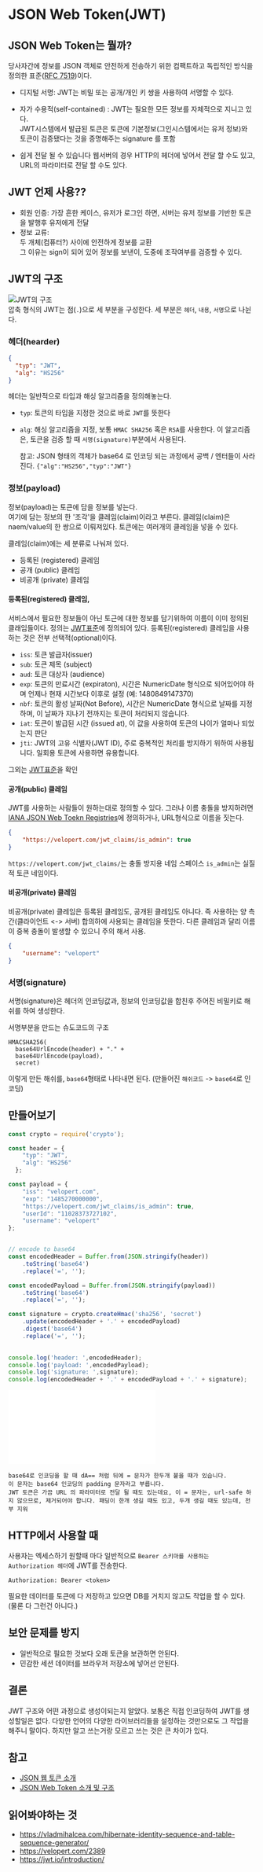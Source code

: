 # JSON Web Token(JWT)

## JSON Web Token는 뭘까?
당사자간에 정보를 JSON 객체로 안전하게 전송하기 위한 컴팩트하고 독립적인 방식을 정의한 표준([RFC 7519](https://tools.ietf.org/html/rfc7519))이다.

* 디지털 서명:
    JWT는 비밀 또는 공개/개인 키 쌍을 사용하여 서명할 수 있다.

* 자가 수용적(self-contained) : 
    JWT는 필요한 모든 정보를 자체적으로 지니고 있다.   
    JWT시스템에서 발급된 토큰은 토큰에 기본정보(그인시스템에서는 유저 정보)와 토큰이 검증됐다는 것을 증명해주는 signature 를 포함

* 쉽게 전달 될 수 있습니다
    웹서버의 경우 HTTP의 헤더에 넣어서 전달 할 수도 있고, URL의 파라미터로 전달 할 수도 있다.

## JWT 언제 사용??
* 회원 인증: 
    가장 흔한 케이스, 유저가 로그인 하면, 서버는 유저 정보를 기반한 토큰을 발행후 유저에게 전달
* 정보 교류:    
    두 개체(컴퓨터?) 사이에 안전하게 정보를 교환    
    그 이유는 sign이 되어 있어 정보를 보낸이, 도중에 조작여부를 검증할 수 있다.

## JWT의 구조
![JWT의 구조](./jwt_structure.png)    
압축 형식의 JWT는 점(`.`)으로 세 부분을 구성한다.
세 부분은 `헤더`, `내용`, `서명`으로 나뉜다.

### 헤더(hearder)
```json
{
  "typ": "JWT",
  "alg": "HS256"
}
```
헤더는 일반적으로 타입과 해싱 알고리즘을 정의해놓는다.
* `typ`: 토큰의 타입을 지정한 것으로 바로 `JWT`를 뜻한다
* `alg`: 해싱 알고리즘을 지정, 보통 `HMAC SHA256` 혹은 `RSA`를 사용한다.
    이 알고리즘은, 토큰을 검증 할 때 `서명(signature)`부분에서 사용된다.

    참고: JSON 형태의 객체가 base64 로 인코딩 되는 과정에서 공백 / 엔터들이 사라진다. 
    `{"alg":"HS256","typ":"JWT"}`

### 정보(payload)
정보(payload)는 토큰에 담을 정보를 넣는다.   
여기에 담는 정보의 한 '조각'을 클레임(claim)이라고 부른다.
클레임(claim)은 naem/value의 한 쌍으로 이뤄져있다.
토큰에는 여러개의 클레임을 넣을 수 있다.

클레임(claim)에는 세 분류로 나눠져 있다.
* 등록된 (registered) 클레임
* 공개 (public) 클레임
* 비공개 (private) 클레임

#### 등록된(registered) 클레임,
서비스에서 필요한 정보들이 아닌 토근에 대한 정보를 담기위하여 이름이 이미 정의된 클래임들이다.
정의는 [JWT표준](https://tools.ietf.org/html/rfc7519#section-4.1)에 정의되어 있다.
등록된(registered) 클레임을 사용하는 것은 전부 선택적(optional)이다.

* `iss`: 토큰 발급자(issuer)
* `sub`: 토큰 제목 (subject)
* `aud`: 토큰 대상자 (audience)
* `exp`: 토큰의 만료시간 (expiraton), 시간은 NumericDate 형식으로 되어있어야 하며 언제나 현재 시간보다 이후로 설정 (예: 1480849147370)
* `nbf`:  토큰의 활성 날짜(Not Before), 시간은 NumericDate 형식으로 날짜를 지정하며, 이 날짜가 지나기 전까지는 토큰이 처리되지 않습니다.
* `iat`: 토큰이 발급된 시간 (issued at), 이 값을 사용하여 토큰의 나이가  얼마나 되었는지 판단
* `jti`:  JWT의 고유 식별자(JWT ID), 주로 중복적인 처리를 방지하기 위하여 사용됩니다. 일회용 토큰에 사용하면 유용합니다.

그외는 [JWT표준](https://tools.ietf.org/html/rfc7519#section-4.1)을 확인

#### 공개(public) 클레임
JWT를 사용하는 사람들이 원하는대로 정의할 수 있다.
그러나 이름 충돌을 방지하려면 [IANA JSON Web Toekn Registries](https://www.iana.org/assignments/jwt/jwt.xhtml)에 정의하거나, URL형식으로 이름을 짓는다.

```json
{
    "https://velopert.com/jwt_claims/is_admin": true
}
```
`https://velopert.com/jwt_claims/`는 충돌 방지용 네임 스페이스
`is_admin`는 실질적 토큰 네임이다.

#### 비공개(private) 클레임
비공개(private) 클레임은 등록된 클레임도, 공개된 클레임도 아니다.
즉 사용하는 양 측간(클라이언트 <-> 서버) 합의하에 사용되는 클레임을 뜻한다.
다른 클레임과 달리 이름이 중복 충돌이 발생할 수 있으니 주의 해서 사용.

```json
{
    "username": "velopert"
}
```

### 서명(signature)
서명(signature)은 헤더의 인코딩값과, 정보의 인코딩값을 합친후 주어진 비밀키로 해쉬를 하여 생성한다.

서명부분을 만드는 슈도코드의 구조
```pseudocode
HMACSHA256(
  base64UrlEncode(header) + "." +
  base64UrlEncode(payload),
  secret)
```

이렇게 만든 해쉬를, `base64`형태로 나타내면 된다.
(만들어진 `해쉬코드` -> `base64`로 인코딩)

## 만들어보기
```javascript
const crypto = require('crypto');

const header = {
    "typ": "JWT",
    "alg": "HS256"
  };

const payload = {
    "iss": "velopert.com",
    "exp": "1485270000000",
    "https://velopert.com/jwt_claims/is_admin": true,
    "userId": "11028373727102",
    "username": "velopert"
};


// encode to base64
const encodedHeader = Buffer.from(JSON.stringify(header))
    .toString('base64')
    .replace('=', '');

const encodedPayload = Buffer.from(JSON.stringify(payload))
    .toString('base64')
    .replace('=', '');

const signature = crypto.createHmac('sha256', 'secret')
    .update(encodedHeader + '.' + encodedPayload)
    .digest('base64')
    .replace('=', '');
               

console.log('header: ',encodedHeader);
console.log('payload: ',encodedPayload);
console.log('signature: ',signature);
console.log(encodedHeader + '.' + encodedPayload + '.' + signature);
```

![여기 스크립트가 있다.](./jwt_script.js)

    base64로 인코딩을 할 때 dA== 처럼 뒤에 = 문자가 한두개 붙을 때가 있습니다. 
    이 문자는 base64 인코딩의 padding 문자라고 부릅니다.
    JWT 토큰은 가끔 URL 의 파라미터로 전달 될 때도 있는데요, 이 = 문자는, url-safe 하지 않으므로, 제거되어야 합니다. 패딩이 한개 생길 때도 있고, 두개 생길 때도 있는데, 전부 지워

## HTTP에서 사용할 때 
사용자는 엑세스하기 원할때 마다 일반적으로 `Bearer 스키마를 사용하는 Authorization 헤더`에 JWT를 전송한다.

```
Authorization: Bearer <token>
```

필요한 데이터를 토큰에 다 저장하고 있으면 DB를 거치지 않고도 작업을 할 수 있다. 
(물론 다 그런건 아니다.)

## 보안 문제를 방지
* 일반적으로 필요한 것보다 오래 토큰을 보관하면 안된다.
* 민감한 세션 데이터를 브라우저 저장소에 넣어선 안된다.

## 결론
JWT 구조와 어떤 과정으로 생성이되는지 알았다.
보통은 직접 인코딩하여 JWT를 생성할일은 없다. 다양한 언어의 다양한 라이브러리들을 설정하는 것만으로도 그 작업을 해주니 말이다.
하지만 알고 쓰는거랑 모르고 쓰는 것은 큰 차이가 있다.

## 참고
* [JSON 웹 토큰 소개](https://jwt.io/introduction/)
* [JSON Web Token 소개 및 구조](https://velopert.com/2389)


## 읽어봐야하는 것
* https://vladmihalcea.com/hibernate-identity-sequence-and-table-sequence-generator/
* https://velopert.com/2389
* https://jwt.io/introduction/